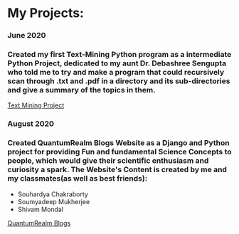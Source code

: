 
# My Projects:

### June 2020
### Created my first Text-Mining Python program as a intermediate Python Project, dedicated to my aunt Dr. Debashree Sengupta who told me to try and make a program that could recursively scan through .txt and .pdf in a directory and its sub-directories and give a summary of the topics in them.
<a href="https://www.github.com/manavsengupta/textminingproject">Text Mining Project</a>

### August 2020
### Created QuantumRealm Blogs Website as a Django and Python project for providing Fun and fundamental Science Concepts to people, which would give their scientific enthusiasm and curiosity a spark. The Website's Content is created by me and my classmates(as well as best friends):
<ul>
  <li>
  Souhardya Chakraborty
  </li>
  <li>
  Soumyadeep Mukherjee
  </li>
  <li>
  Shivam Mondal
  </li>
</ul>
<a href="https://www.quantumrealm.in">QuantumRealm Blogs</a>


